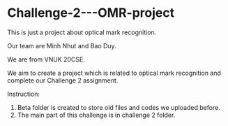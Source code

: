 # Challenge-2---OMR-project

This is just a project about optical mark recognition.

Our team are Minh Nhut and Bao Duy.

We are from VNUK 20CSE.

We aim to create a project which is related to optical mark recognition and complete our Challenge 2 assignment. 

Instruction:
  1. Beta folder is created to store old files and codes we uploaded before.
  2. The main part of this challenge is in challenge 2 folder.
